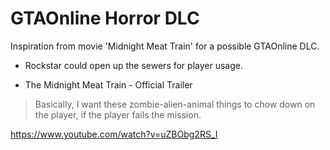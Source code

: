 # GTAOnline Horror DLC


Inspiration from movie 'Midnight Meat Train' for a possible GTAOnline DLC.

- Rockstar could open up the sewers for player usage.

- The Midnight Meat Train - Official Trailer

> Basically, I want these zombie-alien-animal things to chow down on the player, if the player fails the mission.


https://www.youtube.com/watch?v=uZBObg2RS_I
